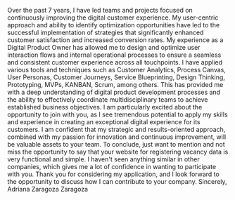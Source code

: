 Over the past 7 years, I have led teams and projects focused on continuously improving the digital customer experience. My user-centric approach and ability to identify optimization opportunities have led to the successful implementation of strategies that significantly enhanced customer satisfaction and increased conversion rates.
My experience as a Digital Product Owner has allowed me to design and optimize user interaction flows and internal operational processes to ensure a seamless and consistent customer experience across all touchpoints. I have applied various tools and techniques such as Customer Analytics, Process Canvas, User Personas, Customer Journeys, Service Blueprinting, Design Thinking, Prototyping, MVPs, KANBAN, Scrum, among others. This has provided me with a deep understanding of digital product development processes and the ability to effectively coordinate multidisciplinary teams to achieve established business objectives.
I am particularly excited about the opportunity to join with you, as I see tremendous potential to apply my skills and experience in creating an exceptional digital experience for its customers. I am confident that my strategic and results-oriented approach, combined with my passion for innovation and continuous improvement, will be valuable assets to your team.
To conclude, just want to mention and not miss the opportunity to say that your website for registering vacancy data is very functional and simple. I haven't seen anything similar in other companies, which gives me a lot of confidence in wanting to participate with you.
Thank you for considering my application, and I look forward to the opportunity to discuss how I can contribute to your company.
Sincerely,
Adriana Zaragoza Zaragoza

<!---
azaragoza78/azaragoza78 is a ✨ special ✨ repository because its `README.md` (this file) appears on your GitHub profile.
You can click the Preview link to take a look at your changes.
--->
